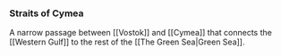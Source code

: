 ### Straits of Cymea
A narrow passage between [[Vostok]] and [[Cymea]] that connects the [[Western Gulf]] to the rest of the [[The Green Sea|Green Sea]]. 